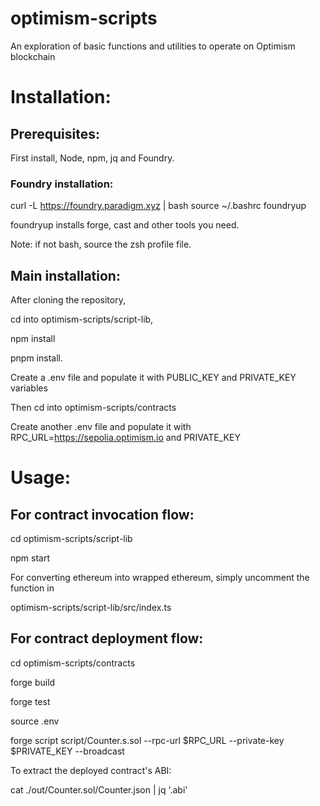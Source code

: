 # optimism-scripts
An exploration of basic functions and utilities to operate on Optimism blockchain

# Installation:

## Prerequisites:

First install, Node, npm, jq and Foundry.

### Foundry installation:

curl -L https://foundry.paradigm.xyz | bash
source ~/.bashrc 
foundryup

foundryup installs forge, cast and other tools you need.

Note: if not bash, source the zsh profile file.

## Main installation:

After cloning the repository,

cd into optimism-scripts/script-lib,

npm install

pnpm install.

Create a .env file and populate it with PUBLIC_KEY and PRIVATE_KEY variables

Then cd into optimism-scripts/contracts

Create another .env file and populate it with RPC_URL=https://sepolia.optimism.io and PRIVATE_KEY

# Usage:

## For contract invocation flow:

cd optimism-scripts/script-lib

npm start

For converting ethereum into wrapped ethereum, simply uncomment the function in 

optimism-scripts/script-lib/src/index.ts

## For contract deployment flow:

cd optimism-scripts/contracts

forge build

forge test

source .env

forge script script/Counter.s.sol --rpc-url $RPC_URL --private-key $PRIVATE_KEY --broadcast


To extract the deployed contract's ABI:

cat ./out/Counter.sol/Counter.json | jq '.abi'


